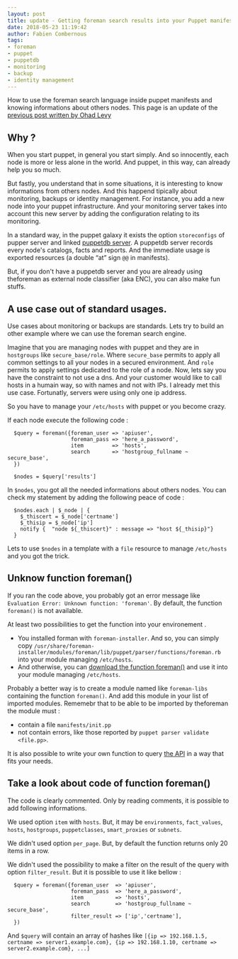 ```yaml
---
layout: post
title: update - Getting foreman search results into your Puppet manifest
date: 2018-05-23 11:19:42
author: Fabien Combernous
tags:
- foreman
- puppet
- puppetdb
- monitoring
- backup
- identity management
---
```


How to use the foreman search language inside puppet manifests and knowing informations about others nodes.
This page is an update of the [previous post written by Ohad Levy](https://theforeman.org/2012/01/getting-foreman-search-results-into.html)

<!--more-->

## Why ?

When you start puppet, in general you start simply. And so innocently, each node is more or less alone in the world. And puppet, in this way, can already help you so much.

But fastly, you understand that in some situations, it is interesting to know informations from others nodes. And this happend tipically about monitoring, backups or identity management. For instance, you add a new node into your puppet infrastructure. And your monitoring server takes into account this new server by adding the configuration relating to its monitoring. 

In a standard way, in the puppet galaxy it exists the option `storeconfigs` of pupper server and linked [puppetdb server](https://puppet.com/docs/puppetdb/latest). A puppetdb server records every node's catalogs, facts and reports. And the immediate usage is exported resources (a double “at” sign `@@` in manifests). 

But, if you don't have a puppetdb server and you are already using theforeman as external node classifier (aka ENC), you can also make fun stuffs.

## A use case out of standard usages.

Use cases about monitoring or backups are standards. Lets try to build an other example where we can use the foreman search engine.

Imagine that you are managing nodes with puppet and they are in `hostgroups` like `secure_base/role`. Where `secure_base` permits to apply all common settings to all your nodes in a secured environment. And `role` permits to apply settings dedicated to the role of a node. Now, lets say you have the constraint to not use a dns. And your customer would like to call hosts in a humain way, so with names and not with IPs. I already met this use case. Fortunatly, servers were using only one ip address.

So you have to manage your `/etc/hosts` with puppet or you become crazy. 

If each node execute the following code :

```
  $query = foreman({foreman_user => 'apiuser',
                    foreman_pass => 'here_a_password',
                    item         => 'hosts',
                    search       => 'hostgroup_fullname ~ secure_base',
  })

  $nodes = $query['results']

```

In `$nodes`, you got all the needed informations about others nodes. You can check my statement by adding the following peace of code :


```
  $nodes.each | $_node | {
    $_thiscert = $_node['certname']
    $_thisip = $_node['ip']
    notify {  "node ${_thiscert}" : message => "host ${_thisip}"}
  }

```

Lets to use `$nodes` in a template with a `file` resource to manage `/etc/hosts` and you got the trick.

## Unknow function foreman()

If you ran the code above, you probably got an error message like `Evaluation Error: Unknown function: 'foreman'`. By default, the function `foreman()` is not available.

At least two possibilities to get the function into your environement .

 * You installed forman with `foreman-installer`. And so, you can simply copy `/usr/share/foreman-installer/modules/foreman/lib/puppet/parser/functions/foreman.rb` into your module managing `/etc/hosts`.
 * And otherwise, you can [download the function foreman()](https://github.com/theforeman/puppet-foreman/blob/master/lib/puppet/parser/functions/foreman.rb) and use it into your module managing `/etc/hosts`.

Probably a better way is to create a module named like `foreman-libs` containing the function `foreman()`. And add this module in your list of imported modules. Rememebr that to be able to be imported by theforeman the module must :
 * contain a file `manifests/init.pp`
 * not contain errors, like those reported by `puppet parser validate <file.pp>`.

It is also possible to write your own function to query [the API](https://theforeman.org/documentation.html) in a way that fits your needs.

## Take a look about code of function foreman()

The code is clearly commented. Only by reading comments, it is possible to add following informations.

We used option `item` with `hosts`. But, it may be `environments`, `fact_values`, `hosts`, `hostgroups`, `puppetclasses`, `smart_proxies` or `subnets`.

We didn't used option `per_page`. But, by default the function returns only 20 items in a row.

We didn't used the possibility to make a filter on the result of the query with option `filter_result`. But it is possible to use it like bellow :

```
  $query = foreman({foreman_user  => 'apiuser',
                    foreman_pass  => 'here_a_password',
                    item          => 'hosts',
                    search        => 'hostgroup_fullname ~ secure_base',
                    filter_result => ['ip','certname'],
  })
```

And `$query` will contain an array of hashes like `[{ip => 192.168.1.5, certname => server1.example.com}, {ip => 192.168.1.10, certname => server2.example.com}, ...]`


